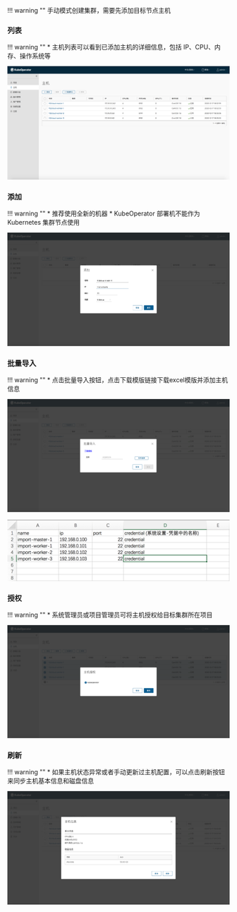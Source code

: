 
!!! warning ""
    手动模式创建集群，需要先添加目标节点主机

### 列表

!!! warning ""
    * 主机列表可以看到已添加主机的详细信息，包括 IP、CPU、内存、操作系统等

![host-list](../img/user_manual/hosts/host-list.png)

### 添加

!!! warning ""
    * 推荐使用全新的机器
    * KubeOperator 部署机不能作为 Kubernetes 集群节点使用

![host-add](../img/user_manual/hosts/host-add.png)

### 批量导入

!!! warning ""
    * 点击批量导入按钮，点击下载模版链接下载excel模版并添加主机信息

![host-import](../img/user_manual/hosts/host-import.png)

![host-import](../img/user_manual/hosts/host-import-excel.png)

### 授权

!!! warning ""
    * 系统管理员或项目管理员可将主机授权给目标集群所在项目

![host-authorization](../img/user_manual/hosts/host-authorization.png)

### 刷新

!!! warning ""
    * 如果主机状态异常或者手动更新过主机配置，可以点击刷新按钮来同步主机基本信息和磁盘信息

![host-refresh](../img/user_manual/hosts/host-refresh.png)